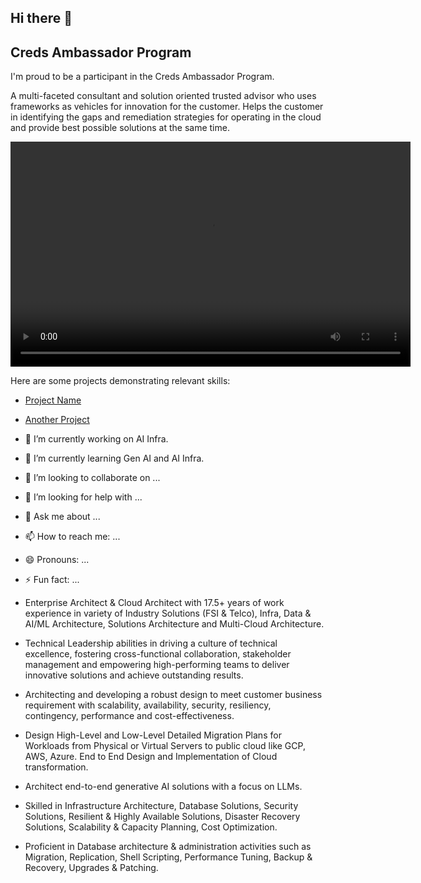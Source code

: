 ## Hi there 👋

## Creds Ambassador Program

I'm proud to be a participant in the Creds Ambassador Program.

A multi-faceted consultant and solution oriented trusted advisor who uses frameworks as vehicles for innovation for the customer.
Helps the customer in identifying the gaps and remediation strategies for operating in the cloud and provide best possible solutions at the same time.

<video width="640" height="360" controls>
  <source src="https://raw.githubusercontent.com/dagadeepansh/dagadeepansh/main/Deepansh%20GitHub%20Creds.mp4" type="video/mp4">
  Your browser does not support the video tag.
</video>

Here are some projects demonstrating relevant skills:

- [Project Name](link-to-repo)
- [Another Project](link-to-repo)
- 🔭 I’m currently working on AI Infra.
- 🌱 I’m currently learning Gen AI and AI Infra.
- 👯 I’m looking to collaborate on ...
- 🤔 I’m looking for help with ...
- 💬 Ask me about ...
- 📫 How to reach me: ...
- 😄 Pronouns: ...
- ⚡ Fun fact: ...

- Enterprise Architect & Cloud Architect with 17.5+ years of work experience in variety of Industry Solutions (FSI & Telco), Infra, Data & AI/ML Architecture, Solutions Architecture and Multi-Cloud Architecture.
- Technical Leadership abilities in driving a culture of technical excellence, fostering cross-functional collaboration, stakeholder management and empowering high-performing teams to deliver innovative solutions and achieve outstanding results.
- Architecting and developing a robust design to meet customer business requirement with scalability, availability, security, resiliency, contingency, performance and cost-effectiveness.
- Design High-Level and Low-Level Detailed Migration Plans for Workloads from Physical or Virtual Servers to public cloud like GCP, AWS, Azure. End to End Design and Implementation of Cloud transformation.
- Architect end-to-end generative AI solutions with a focus on LLMs.
- Skilled in Infrastructure Architecture, Database Solutions, Security Solutions, Resilient & Highly Available Solutions, Disaster Recovery Solutions, Scalability & Capacity Planning, Cost Optimization.
- Proficient in Database architecture & administration activities such as Migration, Replication, Shell Scripting, Performance Tuning, Backup & Recovery, Upgrades & Patching.
